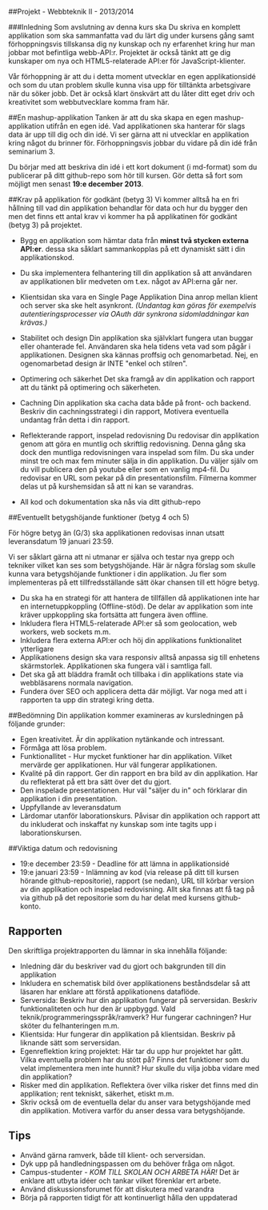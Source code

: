 ##Projekt - Webbteknik II - 2013/2014

###Inledning
Som avslutning av denna kurs ska Du skriva en komplett applikation som ska sammanfatta vad du lärt dig under kursens gång samt förhoppningsvis tillskansa dig ny kunskap och ny erfarenhet kring hur man jobbar mot befintliga webb-API:r. Projektet är också tänkt att ge dig kunskaper om nya och HTML5-relaterade API:er för JavaScript-klienter.

Vår förhoppning är att du i detta moment utvecklar en egen applikationsidé och som du utan problem skulle kunna visa upp för tilltänkta arbetsgivare när du söker jobb. Det är också klart önskvärt att du låter ditt eget driv och kreativitet som webbutvecklare komma fram här.

##En mashup-applikation
Tanken är att du ska skapa en egen mashup-applikation utifrån en egen idé. Vad applikationen ska hanterar för slags data är upp till dig och din idé. Vi ser gärna att ni utvecklar en applikation kring något du brinner för. Förhoppningsvis jobbar du vidare på din idé från seminarium 3.

Du börjar med att beskriva din idé i ett kort dokument (i md-format) som du publicerar på ditt github-repo som hör till kursen.
Gör detta så fort som möjligt men senast **19:e december 2013**.

##Krav på applikation för godkänt (betyg 3)
Vi kommer alltså ha en fri hållning till vad din applikation behandlar för data och hur du bygger den men det finns ett antal krav vi kommer ha på applikatinen för godkänt (betyg 3) på projektet.

* Bygg en applikation som hämtar data från **minst två stycken externa API:er**. dessa ska såklart sammankopplas på ett dynamiskt sätt i din applikationskod.

* Du ska implementera felhantering till din applikation så att användaren av applikationen blir medveten om t.ex. något av API:erna går ner.

* Klientsidan ska vara en Single Page Applikation
Dina anrop mellan klient och server ska ske helt asynkront.
_(Undantag kan göras för exempelvis autentieringsprocesser via OAuth där synkrona sidomladdningar kan krävas.)_


* Stabilitet och design
Din applikation ska självklart fungera utan buggar eller ohanterade fel. Användaren ska hela tidens veta vad som pågår i applikationen. Designen ska kännas proffsig och genomarbetad. Nej, en ogenomarbetad design är INTE "enkel och stilren".


* Optimering och säkerhet
Det ska framgå av din applikation och rapport att du tänkt på optimering och säkerheten.

* Cachning
Din applikation ska cacha data både på front- och backend. Beskriv din cachningsstrategi i din rapport, Motivera eventuella undantag från detta i din rapport.

* Reflekterande rapport, inspelad redovisning
Du redovisar din applikation genom att göra en muntlig och skriftlig redovisning. Denna gång ska dock den muntliga redovisningen vara inspelad som film. Du ska under minst tre och max fem minuter sälja in din applikation. Du väljer själv om du vill publicera den på youtube eller som en vanlig mp4-fil. Du redovisar en URL som pekar på din presentationsfilm. Filmerna kommer delas ut på kurshemsidan så att ni kan se varandras. 

* All kod och dokumentation ska nås via ditt github-repo

##Eventuellt betygshöjande funktioner (betyg 4 och 5)

För högre betyg än (G/3) ska applikationen redovisas innan utsatt leveransdatum 19 januari 23:59.

Vi ser såklart gärna att ni utmanar er själva och testar nya grepp och tekniker vilket kan ses som betygshöjande. Här är några förslag som skulle kunna vara betygshöjande funktioner i din applikation. Ju fler som implementeras på ett tillfredsställande sätt ökar chansen till ett högre betyg.

* Du ska ha en strategi för att hantera de tillfällen då applikationen inte har en internetuppkoppling (Offline-stöd). De delar av applikation som inte kräver uppkoppling ska fortsätta att fungera även offline. 
* Inkludera flera HTML5-relaterade API:er så som geolocation, web workers, web sockets m.m.
* Inkludera flera externa API:er och höj din applikations funktionalitet ytterligare
* Applikationens design ska vara responsiv alltså anpassa sig till enhetens skärmstorlek. Applikationen ska fungera väl i samtliga fall.
* Det ska gå att bläddra framåt och tillbaka i din applikations state via webbläsarens normala navigation.
* Fundera över SEO och applicera detta där möjligt. Var noga med att i rapporten ta upp din strategi kring detta.

##Bedömning
Din applikation kommer examineras av kursledningen på följande grunder:

* Egen kreativitet. Är din applikation nytänkande och intressant.
* Förmåga att lösa problem.
* Funktionallitet - Hur mycket funktioner har din applikation. Vilket mervärde ger applikationen. Hur väl fungerar applikationen.
* Kvalité på din rapport. Ger din rapport en bra bild av din applikation. Har du reflekterat på ett bra sätt över det du gjort.
* Den inspelade presentationen. Hur väl "säljer du in" och förklarar din applikation i din presentation.
* Uppfyllande av leveransdatum
* Lärdomar utanför laborationskurs. Påvisar din applikation och rapport att du inkluderat och inskaffat ny kunskap som inte tagits upp i laborationskursen.


##Viktiga datum och redovisning
* 19:e december 23:59 - Deadline för att lämna in applikationsidé
* 19:e januari 23:59 - Inlämning av kod (via release på ditt till kursen hörande github-repositorie), rapport (se nedan), URL till körbar version av din applikation och inspelad redovisning. Allt ska finnas att få tag på via github på det repositorie som du har delat med kursens github-konto.

## Rapporten
Den skriftliga projektrapporten du lämnar in ska innehålla följande:

* Inledning där du beskriver vad du gjort och bakgrunden till din applikation
* Inkludera en schematisk bild över applikationens beståndsdelar så att läsaren har enklare att förstå applikationens dataflöde.
* Serversida: Beskriv hur din applikation fungerar på serversidan. Beskriv funktionaliteten och hur den är uppbyggd. Vald teknik/programmeringsspråk/ramverk? Hur fungerar cachningen? Hur sköter du felhanteringen m.m.
* Klientsida: Hur fungerar din applikation på klientsidan. Beskriv på liknande sätt som serversidan.
* Egenreflektion kring projektet: Här tar du upp hur projektet har gått. Vilka eventuella problem har du stött på? Finns det funktioner som du velat implementera men inte hunnit? Hur skulle du vilja jobba vidare med din applikation?
* Risker med din applikation. Reflektera över vilka risker det finns med din applikation; rent tekniskt, säkerhet, etiskt m.m.
* Skriv också om de eventuella delar du anser vara betygshöjande med din applikation. Motivera varför du anser dessa vara betygshöjande.

## Tips
* Använd gärna ramverk, både till klient- och serversidan.
* Dyk upp på handledningspassen om du behöver fråga om något.
* Campus-studenter - *KOM TILL SKOLAN OCH ARBETA HÄR!* Det är enklare att utbyta idéer och tankar vilket förenklar ert arbete.
* Använd diskussionsforumet för att diskutera med varandra
* Börja på rapporten tidigt för att kontinuerligt hålla den uppdaterad

